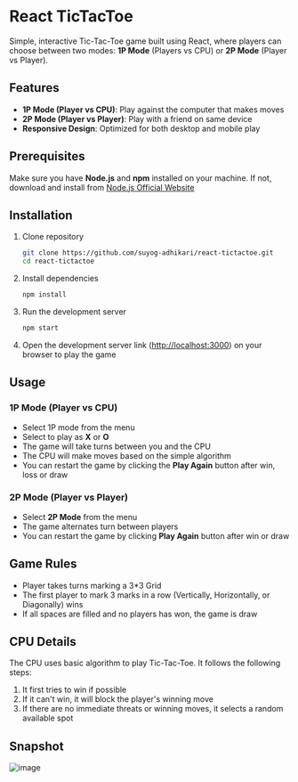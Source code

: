 # React TicTacToe
Simple, interactive Tic-Tac-Toe game built using React, where players can choose between two modes: **1P Mode** (Players vs CPU) or **2P Mode** (Player vs Player).

## Features
* **1P Mode (Player vs CPU)**: Play against the computer that makes moves
* **2P Mode (Player vs Player)**: Play with a friend on same device
* **Responsive Design**: Optimized for both desktop and mobile play
  
## Prerequisites
Make sure you have **Node.js** and **npm** installed on your machine. If not, download and install from [Node.js Official Website](https://nodejs.org)

## Installation
1. Clone repository
   ```bash
   git clone https://github.com/suyog-adhikari/react-tictactoe.git
   cd react-tictactoe
   ```
2. Install dependencies
   ```bash
   npm install
   ```
3. Run the development server
   ```bash
   npm start
   ```
4. Open the development server link ([http://localhost:3000](http://localhost:3000)) on your browser to play the game

## Usage
### 1P Mode (Player vs CPU)
* Select 1P mode from the menu
* Select to play as **X** or **O**
* The game will take turns between you and the CPU
* The CPU will make moves based on the simple algorithm
* You can restart the game by clicking the **Play Again** button after win, loss or draw

### 2P Mode (Player vs Player)
* Select **2P Mode** from the menu
* The game alternates turn between players
* You can restart the game by clicking **Play Again** button after win or draw

## Game Rules
* Player takes turns marking a 3*3 Grid
* The first player to mark 3 marks in a row (Vertically, Horizontally, or Diagonally) wins
* If all spaces are filled and no players has won, the game is draw

## CPU Details
The CPU uses basic algorithm to play Tic-Tac-Toe. It follows the following steps:
1. It first tries to win if possible
2. If it can't win, it will block the player's winning move
3. If there are no immediate threats or winning moves, it selects a random available spot

## Snapshot
![image](https://github.com/user-attachments/assets/236d7763-4b83-4284-bee8-a0b3e5e78be0)
